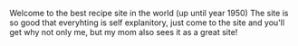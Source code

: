 Welcome to the best recipe site in the world (up until year 1950)
The site is so good that everyhting is self explanitory, just come to the site and you'll get why not only me,
but my mom also sees it as a great site!